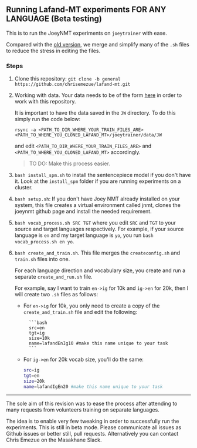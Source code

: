 ## Running Lafand-MT experiments FOR ANY LANGUAGE (Beta testing)

This is to run the JoeyNMT experiments on `joeytrainer` with ease.

Compared with the [old version](https://github.com/masakhane-io/lafand-mt/tree/main/joeytrainer), we merge and simplify many of the `.sh` files to reduce the stress in editing the files.

### Steps
1. Clone this repository: `git clone -b general https://github.com/chrisemezue/lafand-mt.git `

2. Working with data. Your data needs to be of the form [here](https://github.com/chrisemezue/lafand-mt/tree/general/joeytrainer/data/JW) in order to work with this repository.   

    It is important to have the data saved in the `JW` directory. To do this simply run the code below:
    ```
    rsync -a <PATH_TO_DIR_WHERE_YOUR_TRAIN_FILES_ARE> <PATH_TO_WHERE_YOU_CLONED_LAFAND_MT>/joeytrainer/data/JW
    ```
    and edit `<PATH_TO_DIR_WHERE_YOUR_TRAIN_FILES_ARE>` and `<PATH_TO_WHERE_YOU_CLONED_LAFAND_MT>` accordingly. 

    > TO DO: Make this process easier.

3. `bash install_spm.sh` to install the sentencepiece model if you don't have it. Look at the `install_spm` folder if you are running experiments on a cluster.

4. `bash setup.sh`:
If you don't have Joey NMT already installed on your system, this file creates a virtual environment called jnmt, clones the joeynmt github page and install the needed requirement. 

5. `bash vocab_process.sh SRC TGT` where you edit `SRC`  and `TGT` to your source and target languages respectively. For example, if your source language is `en` and my target language is `yo`, you run `bash vocab_process.sh en yo`. 

6. `bash create_and_train.sh`. This file merges the `createconfig.sh` and `train.sh` files into one. 

    For each language direction and vocabulary size, you create and run a separate `create_and_run.sh` file. 

    For example, say I want to train `en->ig` for 10k and `ig->en` for 20k, then I will create two `.sh` files as follows:

    - For `en->ig` for 10k, you only need to create a copy of the `create_and_train.sh` file and edit the following:
            
            ```bash
            src=en
            tgt=ig
            size=10k
            name=lafandEnIg10 #make this name unique to your task
            ```
    - For `ig->en` for 20k vocab size, you'll do the same:
        ```bash
        src=ig
        tgt=en
        size=20k
        name=lafandIgEn20 #make this name unique to your task
        ```
____
The sole aim of this revision was to ease the process after attending to many requests from volunteers training on separate languages.

The idea is to enable very few tweaking in order to successfully run the experiments.
This is still in beta mode. Please communicate all issues as Github issues or better still,  pull requests. Alternatively you can contact Chris Emezue on the Masakhane Slack. 

